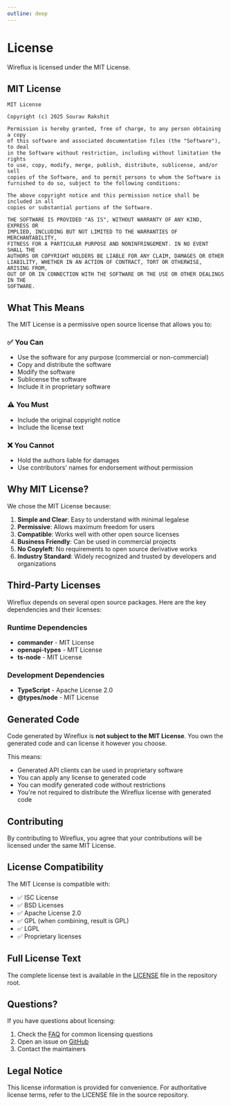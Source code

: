 ```yaml
---
outline: deep
---
```


# License

Wireflux is licensed under the MIT License.

## MIT License

```
MIT License

Copyright (c) 2025 Sourav Rakshit

Permission is hereby granted, free of charge, to any person obtaining a copy
of this software and associated documentation files (the "Software"), to deal
in the Software without restriction, including without limitation the rights
to use, copy, modify, merge, publish, distribute, sublicense, and/or sell
copies of the Software, and to permit persons to whom the Software is
furnished to do so, subject to the following conditions:

The above copyright notice and this permission notice shall be included in all
copies or substantial portions of the Software.

THE SOFTWARE IS PROVIDED "AS IS", WITHOUT WARRANTY OF ANY KIND, EXPRESS OR
IMPLIED, INCLUDING BUT NOT LIMITED TO THE WARRANTIES OF MERCHANTABILITY,
FITNESS FOR A PARTICULAR PURPOSE AND NONINFRINGEMENT. IN NO EVENT SHALL THE
AUTHORS OR COPYRIGHT HOLDERS BE LIABLE FOR ANY CLAIM, DAMAGES OR OTHER
LIABILITY, WHETHER IN AN ACTION OF CONTRACT, TORT OR OTHERWISE, ARISING FROM,
OUT OF OR IN CONNECTION WITH THE SOFTWARE OR THE USE OR OTHER DEALINGS IN THE
SOFTWARE.
```

## What This Means

The MIT License is a permissive open source license that allows you to:

### ✅ **You Can**

- Use the software for any purpose (commercial or non-commercial)
- Copy and distribute the software
- Modify the software
- Sublicense the software
- Include it in proprietary software

### ⚠️ **You Must**

- Include the original copyright notice
- Include the license text

### ❌ **You Cannot**

- Hold the authors liable for damages
- Use contributors' names for endorsement without permission

## Why MIT License?

We chose the MIT License because:

1. **Simple and Clear**: Easy to understand with minimal legalese
2. **Permissive**: Allows maximum freedom for users
3. **Compatible**: Works well with other open source licenses
4. **Business Friendly**: Can be used in commercial projects
5. **No Copyleft**: No requirements to open source derivative works
6. **Industry Standard**: Widely recognized and trusted by developers and organizations

## Third-Party Licenses

Wireflux depends on several open source packages. Here are the key dependencies and their licenses:

### Runtime Dependencies

- **commander** - MIT License
- **openapi-types** - MIT License
- **ts-node** - MIT License

### Development Dependencies

- **TypeScript** - Apache License 2.0
- **@types/node** - MIT License

## Generated Code

Code generated by Wireflux is **not subject to the MIT License**. You own the generated code and can license it however you choose.

This means:

- Generated API clients can be used in proprietary software
- You can apply any license to generated code
- You can modify generated code without restrictions
- You're not required to distribute the Wireflux license with generated code

## Contributing

By contributing to Wireflux, you agree that your contributions will be licensed under the same MIT License.

## License Compatibility

The MIT License is compatible with:

- ✅ ISC License
- ✅ BSD Licenses
- ✅ Apache License 2.0
- ✅ GPL (when combining, result is GPL)
- ✅ LGPL
- ✅ Proprietary licenses

## Full License Text

The complete license text is available in the [LICENSE](https://github.com/souravrax/wireflux/blob/main/LICENSE) file in the repository root.

## Questions?

If you have questions about licensing:

1. Check the [FAQ](./faq.md) for common licensing questions
2. Open an issue on [GitHub](https://github.com/souravrax/wireflux/issues)
3. Contact the maintainers

## Legal Notice

This license information is provided for convenience. For authoritative license terms, refer to the LICENSE file in the source repository.
